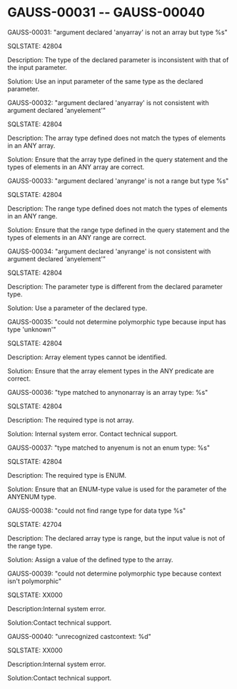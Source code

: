 # GAUSS-00031 -- GAUSS-00040<a name="EN-US_TOPIC_0302072926"></a>

GAUSS-00031: "argument declared 'anyarray' is not an array but type %s"

SQLSTATE: 42804

Description: The type of the declared parameter is inconsistent with that of the input parameter.

Solution: Use an input parameter of the same type as the declared parameter.

GAUSS-00032: "argument declared 'anyarray' is not consistent with argument declared 'anyelement'"

SQLSTATE: 42804

Description: The array type defined does not match the types of elements in an ANY array.

Solution: Ensure that the array type defined in the query statement and the types of elements in an ANY array are correct.

GAUSS-00033: "argument declared 'anyrange' is not a range but type %s"

SQLSTATE: 42804

Description: The range type defined does not match the types of elements in an ANY range.

Solution: Ensure that the range type defined in the query statement and the types of elements in an ANY range are correct.

GAUSS-00034: "argument declared 'anyrange' is not consistent with argument declared 'anyelement'"

SQLSTATE: 42804

Description: The parameter type is different from the declared parameter type.

Solution: Use a parameter of the declared type.

GAUSS-00035: "could not determine polymorphic type because input has type 'unknown'"

SQLSTATE: 42804

Description: Array element types cannot be identified.

Solution: Ensure that the array element types in the ANY predicate are correct.

GAUSS-00036: "type matched to anynonarray is an array type: %s"

SQLSTATE: 42804

Description: The required type is not array.

Solution: Internal system error. Contact technical support.

GAUSS-00037: "type matched to anyenum is not an enum type: %s"

SQLSTATE: 42804

Description: The required type is ENUM.

Solution: Ensure that an ENUM-type value is used for the parameter of the ANYENUM type.

GAUSS-00038: "could not find range type for data type %s"

SQLSTATE: 42704

Description: The declared array type is range, but the input value is not of the range type.

Solution: Assign a value of the defined type to the array.

GAUSS-00039: "could not determine polymorphic type because context isn't polymorphic"

SQLSTATE: XX000

Description:Internal system error.

Solution:Contact technical support.

GAUSS-00040: "unrecognized castcontext: %d"

SQLSTATE: XX000

Description:Internal system error.

Solution:Contact technical support.

